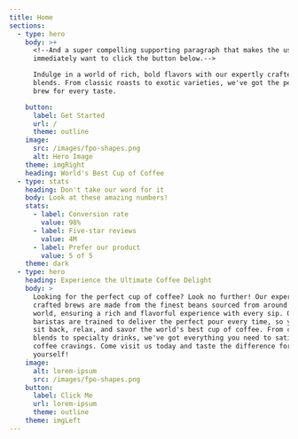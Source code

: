```yaml
---
title: Home
sections:
  - type: hero
    body: >+
      <!--And a super compelling supporting paragraph that makes the user
      immediately want to click the button below.-->

      Indulge in a world of rich, bold flavors with our expertly crafted coffee
      blends. From classic roasts to exotic varieties, we've got the perfect
      brew for every taste.

    button:
      label: Get Started
      url: /
      theme: outline
    image:
      src: /images/fpo-shapes.png
      alt: Hero Image
    theme: imgRight
    heading: World's Best Cup of Coffee
  - type: stats
    heading: Don't take our word for it
    body: Look at these amazing numbers!
    stats:
      - label: Conversion rate
        value: 98%
      - label: Five-star reviews
        value: 4M
      - label: Prefer our product
        value: 5 of 5
    theme: dark
  - type: hero
    heading: Experience the Ultimate Coffee Delight
    body: >
      Looking for the perfect cup of coffee? Look no further! Our expertly
      crafted brews are made from the finest beans sourced from around the
      world, ensuring a rich and flavorful experience with every sip. Our
      baristas are trained to deliver the perfect pour every time, so you can
      sit back, relax, and savor the world's best cup of coffee. From classic
      blends to specialty drinks, we've got everything you need to satisfy your
      coffee cravings. Come visit us today and taste the difference for
      yourself!
    image:
      alt: lorem-ipsum
      src: /images/fpo-shapes.png
    button:
      label: Click Me
      url: lorem-ipsum
      theme: outline
    theme: imgLeft
---
```

